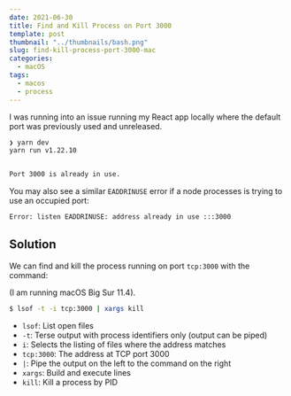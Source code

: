 ```yaml
---
date: 2021-06-30
title: Find and Kill Process on Port 3000
template: post
thumbnail: "../thumbnails/bash.png"
slug: find-kill-process-port-3000-mac
categories:
  - macOS
tags:
  - macos
  - process
---
```


I was running into an issue running my React app locally where the default port was previously used and unreleased.

```bash
❯ yarn dev
yarn run v1.22.10


Port 3000 is already in use.
```

You may also see a similar `EADDRINUSE` error if a node processes is trying to use an occupied port:

```bash
Error: listen EADDRINUSE: address already in use :::3000
```

## Solution

We can find and kill the process running on port `tcp:3000` with the command:

(I am running macOS Big Sur 11.4).

```bash
$ lsof -t -i tcp:3000 | xargs kill
```

- `lsof`: List open files
- `-t`: Terse output with process identifiers only (output can be piped)
- `i`: Selects the listing of files where the address matches
- `tcp:3000`: The address at TCP port 3000
- `|`: Pipe the output on the left to the command on the right
- `xargs`: Build and execute lines
- `kill`: Kill a process by PID
